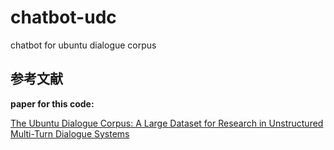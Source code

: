 # chatbot-udc
chatbot for ubuntu dialogue corpus

## 参考文献
**paper for this code:** 

 [The Ubuntu Dialogue Corpus: A Large Dataset for Research in Unstructured Multi-Turn Dialogue Systems](https://arxiv.org/abs/1506.08909)








